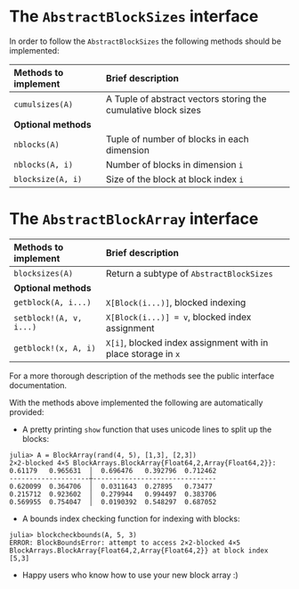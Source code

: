 # The `AbstractBlockSizes` interface

In order to follow the `AbstractBlockSizes` the following methods should be implemented:


| Methods to implement    | Brief description |
| :---------------------- | :---------------- |
| `cumulsizes(A)`      | A Tuple of abstract vectors storing the cumulative block sizes |
| **Optional methods**    |       
| `nblocks(A)`            | Tuple of number of blocks in each dimension |
| `nblocks(A, i)`         | Number of blocks in dimension `i` |
| `blocksize(A, i)`    | Size of the block at block index `i` |

# The `AbstractBlockArray` interface

| Methods to implement    | Brief description |
| :---------------------- | :---------------- |
| `blocksizes(A)`         | Return a subtype of `AbstractBlockSizes` |
| **Optional methods**    |                       
| `getblock(A, i...)`     | `X[Block(i...)]`, blocked indexing  |
| `setblock!(A, v, i...)` | `X[Block(i...)] = v`, blocked index assignment |
| `getblock!(x, A, i)`    | `X[i]`, blocked index assignment with in place storage in `x` |

For a more thorough description of the methods see the public interface documentation.

With the methods above implemented the following are automatically provided:

* A pretty printing `show` function that uses unicode lines to split up the blocks:
```
julia> A = BlockArray(rand(4, 5), [1,3], [2,3])
2×2-blocked 4×5 BlockArrays.BlockArray{Float64,2,Array{Float64,2}}:
0.61179   0.965631  │  0.696476   0.392796  0.712462
--------------------┼-------------------------------
0.620099  0.364706  │  0.0311643  0.27895   0.73477
0.215712  0.923602  │  0.279944   0.994497  0.383706
0.569955  0.754047  │  0.0190392  0.548297  0.687052
```

* A bounds index checking function for indexing with blocks:

```
julia> blockcheckbounds(A, 5, 3)
ERROR: BlockBoundsError: attempt to access 2×2-blocked 4×5 BlockArrays.BlockArray{Float64,2,Array{Float64,2}} at block index [5,3]
```

* Happy users who know how to use your new block array :)
